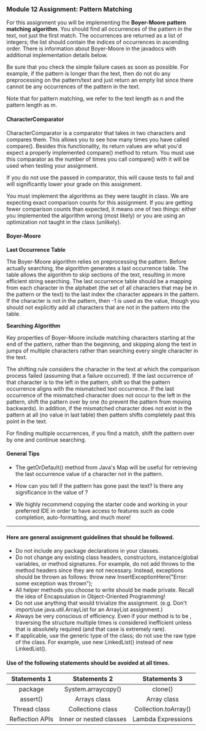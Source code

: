 ### Module 12 Assignment: Pattern Matching

For this assignment you will be implementing the **Boyer-Moore pattern matching algorithm**. You should find all occurrences of the pattern in the text, not just the first match. The occurrences are returned as a list of integers; the list should contain the indices of occurrences in ascending order. There is information about Boyer-Moore in the javadocs with additional implementation details below.

Be sure that you check the simple failure cases as soon as possible. For example, if the pattern is longer than the text, then do not do any preprocessing on the pattern/text and just return an empty list since there cannot be any occurrences of the pattern in the text.

Note that for pattern matching, we refer to the text length as n and the pattern length as m.

#### CharacterComparator
CharacterComparator is a comparator that takes in two characters and compares them. This allows you to see how many times you have called compare(). Besides this functionality, its return values are what you'd expect a properly implemented compare() method to return. You must use this comparator as the number of times you call compare() with it will be used when testing your assignment.

If you do not use the passed in comparator, this will cause tests to fail and will significantly lower your grade on this assignment.

You must implement the algorithms as they were taught in class. We are expecting exact comparison counts for this assignment. If you are getting fewer comparison counts than expected, it means one of two things: either you implemented the algorithm wrong (most likely) or you are using an optimization not taught in the class (unlikely).

#### Boyer-Moore
**Last Occurrence Table**

The Boyer-Moore algorithm relies on preprocessing the pattern. Before actually searching, the algorithm generates a last occurrence table. The table allows the algorithm to skip sections of the text, resulting in more efficient string searching. The last occurrence table should be a mapping from each character in the alphabet (the set of all characters that may be in the pattern or the text) to the last index the character appears in the pattern. If the character is not in the pattern, then -1 is used as the value, though you should not explicitly add all characters that are not in the pattern into the table.

**Searching Algorithm**

Key properties of Boyer-Moore include matching characters starting at the end of the pattern, rather than the beginning, and skipping along the text in jumps of multiple characters rather than searching every single character in the text.

The shifting rule considers the character in the text at which the comparison process failed (assuming that a failure occurred). If the last occurrence of that character is to the left in the pattern, shift so that the pattern occurrence aligns with the mismatched text occurrence. If the last occurrence of the mismatched character does not occur to the left in the pattern, shift the pattern over by one (to prevent the pattern from moving backwards). In addition, if the mismatched character does not exist in the pattern at all (no value in last table) then pattern shifts completely past this point in the text.

For finding multiple occurrences, if you find a match, shift the pattern over by one and continue searching.


#### General Tips

* The getOrDefault() method from Java's Map will be useful for retrieving the last occurrence value of a character not in the pattern.

* How can you tell if the pattern has gone past the text? Is there any significance in the value of ?

* We highly recommend copying the starter code and working in your preferred IDE in order to have access to features such as code completion, auto-formatting, and much more!

---

#### Here are general assignment guidelines that should be followed.

* Do not include any package declarations in your classes.
* Do not change any existing class headers, constructors, instance/global variables, or method signatures. For example, do not add throws to the method headers since they are not necessary. Instead, exceptions should be thrown as follows: throw new InsertExceptionHere("Error: some exception was thrown");
* All helper methods you choose to write should be made private. Recall the idea of Encapsulation in Object-Oriented Programming!
* Do not use anything that would trivialize the assignment. (e.g. Don't import/use java.util.ArrayList for an ArrayList assignment.)
* Always be very conscious of efficiency. Even if your method is to be , traversing the structure multiple times is considered inefficient unless that is absolutely required (and that case is extremely rare).
* If applicable, use the generic type of the class; do not use the raw type of the class. For example, use new LinkedList<Integer>() instead of new LinkedList().

#### Use of the following statements should be avoided at all times.
| Statements 1 | Statements 2 | Statements 3 |
| :---: | :---: | :---: |
| package | System.arraycopy() | clone() |
| assert() | Arrays class | Array class |
| Thread class | Collections class | Collection.toArray() |
| Reflection APIs  | Inner or nested classes  | Lambda Expressions |
	
